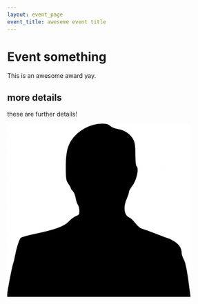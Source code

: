 ```yaml
---
layout: event_page
event_title: aweseme event title
---
```


# Event something

This is an awesome award yay.

## more details

these are further details!

<img src="assets/img/people/anon.jpg"></img>